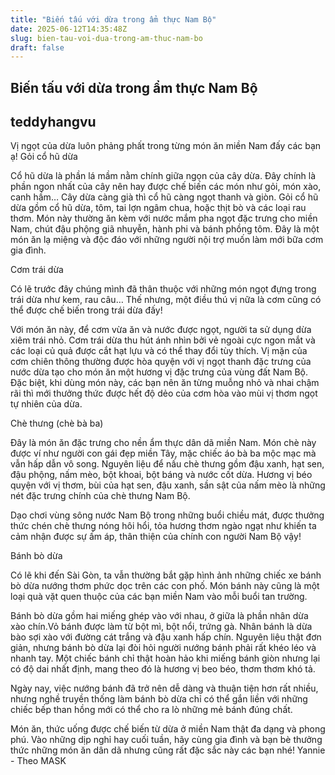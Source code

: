 ```yaml
---
title: "Biến tấu với dừa trong ẩm thực Nam Bộ"
date: 2025-06-12T14:35:48Z
slug: bien-tau-voi-dua-trong-am-thuc-nam-bo
draft: false
---
```


## Biến tấu với dừa trong ẩm thực Nam Bộ

## teddyhangvu

Vị ngọt của dừa luôn phảng phất trong từng món ăn miền Nam đấy các bạn ạ!
Gỏi cổ hũ dừa

Cổ hũ dừa là phần lá mầm nằm chính giữa ngọn của cây dừa. Đây chính là phần ngon nhất của cây nên hay được chế biến các món như gỏi, món xào, canh hầm… Cây dừa càng già thì cổ hũ càng ngọt thanh và giòn.
Gỏi cổ hũ dừa gồm cổ hũ dừa, tôm, tai lợn ngâm chua, hoặc thịt bò và các loại rau thơm. Món này thường ăn kèm với nước mắm pha ngọt đặc trưng cho miền Nam, chút đậu phộng giã nhuyễn, hành phi và bánh phồng tôm. Đây là một món ăn lạ miệng và độc đáo với những người nội trợ muốn làm mới bữa cơm gia đình.

Cơm trái dừa

Có lẽ trước đây chúng mình đã thân thuộc với những món ngọt đựng trong trái dừa như kem, rau câu… Thế nhưng, một điều thú vị nữa là cơm cũng có thể được chế biến trong trái dừa đấy! 

Với món ăn này, để cơm vừa ăn và nước được ngọt, người ta sử dụng dừa xiêm trái nhỏ. Cơm trái dừa thu hút ánh nhìn bởi vẻ ngoài cực ngon mắt và các loại củ quả được cắt hạt lựu và có thể thay đổi tùy thích. Vị mặn của cơm chiên thông thường được hòa quyện với vị ngọt thanh đặc trưng của nước dừa tạo cho món ăn một hương vị đặc trưng của vùng đất Nam Bộ.
Đặc biệt, khi dùng món này, các bạn nên ăn từng muỗng nhỏ và nhai chậm rãi thì mới thưởng thức được hết độ dẻo của cơm hòa vào mùi vị thơm ngọt tự nhiên của dừa.

Chè thưng (chè bà ba)

Đây là món ăn đặc trưng cho nền ẩm thực dân dã miền Nam. Món chè này được ví như người con gái đẹp miền Tây, mặc chiếc áo bà ba mộc mạc mà vẫn hấp dẫn vô song.
Nguyên liệu để nấu chè thưng gồm đậu xanh, hạt sen, đậu phộng, nấm mèo, bột khoai, bột báng và nước cốt dừa. Hương vị béo quyện với vị thơm, bùi của hạt sen, đậu xanh, sần sật của nấm mèo là những nét đặc trưng chính của chè thưng Nam Bộ. 

Dạo chơi vùng sông nước Nam Bộ trong những buổi chiều mát, được thưởng thức chén chè thưng nóng hôi hổi, tỏa hương thơm ngào ngạt như khiến ta cảm nhận được sự ấm áp, thân thiện của chính con người Nam Bộ vậy!

Bánh bò dừa

Có lẽ khi đến Sài Gòn, ta vẫn thường bắt gặp hình ảnh những chiếc xe bánh bò dừa nướng thơm phức dọc trên các con phố. Món bánh này cũng là một loại quà vặt quen thuộc của các bạn miền Nam vào mỗi buổi tan trường.

Bánh bò dừa gồm hai miếng ghép vào với nhau, ở giữa là phần nhân dừa xào chín.Vỏ bánh được làm từ bột mì, bột nổi, trứng gà. Nhân bánh là dừa bào sợi xào với đường cát trắng và đậu xanh hấp chín. Nguyên liệu thật đơn giản, nhưng bánh bò dừa lại đòi hỏi người nướng bánh phải rất khéo léo và nhanh tay. Một chiếc bánh chỉ thật hoàn hảo khi miếng bánh giòn nhưng lại có độ dai nhất định, mang theo đó là hương vị beo béo, thơm thơm khó tả.

Ngày nay, việc nướng bánh đã trở nên dễ dàng và thuận tiện hơn rất nhiều, nhưng nghề truyền thống làm bánh bò dừa chỉ có thể gắn liền với những chiếc bếp than hồng mới có thể cho ra lò những mẻ bánh đúng chất.

Món ăn, thức uống được chế biến từ dừa ở miền Nam thật đa dạng và phong phú. Vào những dịp nghỉ hay cuối tuần, hãy cùng gia đình và bạn bè thưởng thức những món ăn dân dã nhưng cũng rất đặc sắc này các bạn nhé!
Yannie - Theo MASK
